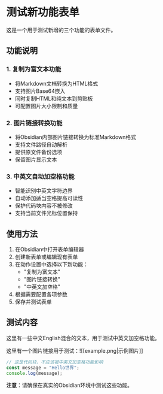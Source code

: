 # 测试新功能表单

这是一个用于测试新增的三个功能的表单文件。

## 功能说明

### 1. 复制为富文本功能
- 将Markdown文档转换为HTML格式
- 支持图片Base64嵌入
- 同时复制HTML和纯文本到剪贴板
- 可配置图片大小限制和质量

### 2. 图片链接转换功能
- 将Obsidian内部图片链接转换为标准Markdown格式
- 支持文件路径自动解析
- 提供原文件备份选项
- 保留图片显示文本

### 3. 中英文自动加空格功能
- 智能识别中英文字符边界
- 自动添加适当空格提高可读性
- 保护代码块内容不被修改
- 支持当前文件光标位置保持

## 使用方法

1. 在Obsidian中打开表单编辑器
2. 创建新表单或编辑现有表单
3. 在动作设置中选择以下新功能：
   - "复制为富文本"
   - "图片链接转换"
   - "中英文加空格"
4. 根据需要配置各项参数
5. 保存并测试表单

## 测试内容

这里有一些中文English混合的文本，用于测试中英文加空格功能。

这里有一个图片链接用于测试：![[example.png|示例图片]]

```javascript
// 这是代码块，不应该被中英文加空格功能影响
const message = "Hello世界";
console.log(message);
```

**注意**：请确保在真实的Obsidian环境中测试这些功能。